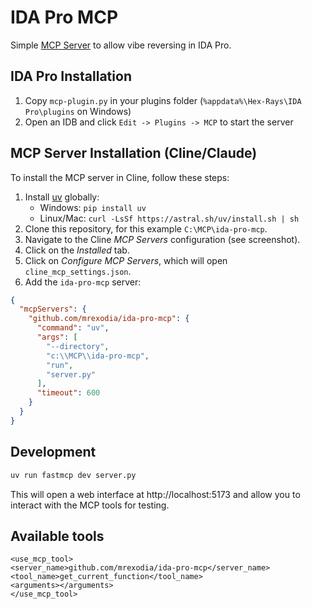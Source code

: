 # IDA Pro MCP

Simple [MCP Server](https://modelcontextprotocol.io/introduction) to allow vibe reversing in IDA Pro.

## IDA Pro Installation

1. Copy `mcp-plugin.py` in your plugins folder (`%appdata%\Hex-Rays\IDA Pro\plugins` on Windows)
2. Open an IDB and click `Edit -> Plugins -> MCP` to start the server

## MCP Server Installation (Cline/Claude)

To install the MCP server in Cline, follow these steps:

1. Install [uv](https://github.com/astral-sh/uv) globally:
   - Windows: `pip install uv`
   - Linux/Mac: `curl -LsSf https://astral.sh/uv/install.sh | sh`
2. Clone this repository, for this example `C:\MCP\ida-pro-mcp`.
3. Navigate to the Cline _MCP Servers_ configuration (see screenshot).
4. Click on the _Installed_ tab.
5. Click on _Configure MCP Servers_, which will open `cline_mcp_settings.json`.
6. Add the `ida-pro-mcp` server:

```json
{
  "mcpServers": {
    "github.com/mrexodia/ida-pro-mcp": {
      "command": "uv",
      "args": [
        "--directory",
        "c:\\MCP\\ida-pro-mcp",
        "run",
        "server.py"
      ],
      "timeout": 600
    }
  }
}

```

## Development

```sh
uv run fastmcp dev server.py
```

This will open a web interface at http://localhost:5173 and allow you to interact with the MCP tools for testing.

## Available tools

```
<use_mcp_tool>
<server_name>github.com/mrexodia/ida-pro-mcp</server_name>
<tool_name>get_current_function</tool_name>
<arguments></arguments>
</use_mcp_tool>
```